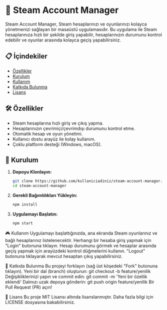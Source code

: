 # 🚀 Steam Account Manager

Steam Account Manager, Steam hesaplarınızı ve oyunlarınızı kolayca yönetmenizi sağlayan bir masaüstü uygulamasıdır. Bu uygulama ile Steam hesaplarınıza hızlı bir şekilde giriş yapabilir, hesaplarınızın durumunu kontrol edebilir ve oyunlar arasında kolayca geçiş yapabilirsiniz.

## 📋 İçindekiler

- [Özellikler](#özellikler)
- [Kurulum](#kurulum)
- [Kullanım](#kullanım)
- [Katkıda Bulunma](#katkıda-bulunma)
- [Lisans](#lisans)

## 🛠️ Özellikler

- Steam hesaplarına hızlı giriş ve çıkış yapma.
- Hesaplarınızın çevrimiçi/çevrimdışı durumunu kontrol etme.
- Otomatik hesap ve oyun yönetimi.
- Kullanıcı dostu arayüz ile kolay kullanım.
- Çoklu platform desteği (Windows, macOS).

## 💾 Kurulum

1. **Depoyu Klonlayın:**

   ```bash
   git clone https://github.com/kullaniciadiniz/steam-account-manager.git
   cd steam-account-manager

2. **Gerekli Bağımlılıkları Yükleyin:**
   
   ```bash
   npm install

4. **Uygulamayı Başlatın:**
   ```bash
   npm start

🎮 Kullanım
Uygulamayı başlattığınızda, ana ekranda Steam oyunlarınız ve bağlı hesaplarınız listelenecektir.
Herhangi bir hesaba giriş yapmak için "Login" butonuna tıklayın.
Hesap durumunu görmek ve hesaplar arasında geçiş yapmak için arayüzdeki kontrol düğmelerini kullanın.
"Logout" butonuna tıklayarak mevcut hesaptan çıkış yapabilirsiniz.

👥 Katkıda Bulunma
Bu projeyi forklayın (sağ üst köşedeki "Fork" butonuna tıklayın).
Yeni bir dal (branch) oluşturun: git checkout -b feature/yenilik
Değişikliklerinizi yapın ve commit edin: git commit -m 'Yeni bir özellik eklendi'
Dalınızı uzak depoya gönderin: git push origin feature/yenilik
Bir Pull Request (PR) açın!

📄 Lisans
Bu proje MIT Lisansı altında lisanslanmıştır. Daha fazla bilgi için LICENSE dosyasına bakabilirsiniz.
